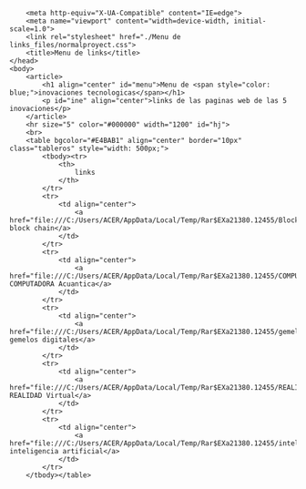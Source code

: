 <!DOCTYPE html>
<!-- saved from url=(0092)file:///C:/Users/ACER/AppData/Local/Temp/Rar$EXa21380.12455/Menu%20de%20los%20proyectos.html -->
<html lang="en"><head><meta http-equiv="Content-Type" content="text/html; charset=UTF-8">
        
        <meta http-equiv="X-UA-Compatible" content="IE=edge">
        <meta name="viewport" content="width=device-width, initial-scale=1.0">
        <link rel="stylesheet" href="./Menu de links_files/normalproyect.css">
        <title>Menu de links</title>
    </head>
    <body>
        <article>
            <h1 align="center" id="menu">Menu de <span style="color: blue;">inovaciones tecnologicas</span></h1>
            <p id="ine" align="center">links de las paginas web de las 5 inovaciones</p>
        </article>
        <hr size="5" color="#000000" width="1200" id="hj">
        <br>
        <table bgcolor="#E4BAB1" align="center" border="10px" class="tableros" style="width: 500px;">
            <tbody><tr>
                <th>
                    links
                </th>
            </tr>
            <tr>
                <td align="center">
                    <a href="file:///C:/Users/ACER/AppData/Local/Temp/Rar$EXa21380.12455/Blockchain%20(1).html">el block chain</a>
                </td>
            </tr>
            <tr>
                <td align="center">
                    <a href="file:///C:/Users/ACER/AppData/Local/Temp/Rar$EXa21380.12455/COMPUTADORA%20CUANTICA%202023.html">la COMPUTADORA Acuantica</a>
                </td>
            </tr>
            <tr>
                <td align="center">
                    <a href="file:///C:/Users/ACER/AppData/Local/Temp/Rar$EXa21380.12455/gemelos%20digitales.html">los gemelos digitales</a>
                </td>
            </tr>
            <tr>
                <td align="center">
                    <a href="file:///C:/Users/ACER/AppData/Local/Temp/Rar$EXa21380.12455/REALIDAD%20VIRTUAlmm.html">La REALIDAD Virtual</a>
                </td>
            </tr>
            <tr>
                <td align="center">
                    <a href="file:///C:/Users/ACER/AppData/Local/Temp/Rar$EXa21380.12455/inteligencia%20artificial.html">la inteligencia artificial</a>
                </td>
            </tr>
        </tbody></table>
    
</body></html>

